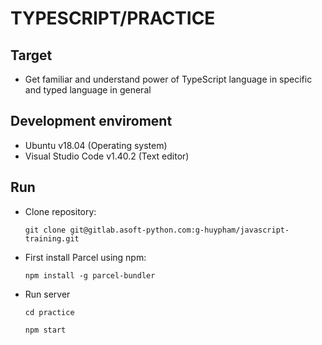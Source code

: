 # TYPESCRIPT/PRACTICE

## Target

- Get familiar and understand power of TypeScript language in specific and typed language in general

## Development enviroment

- Ubuntu v18.04 (Operating system)
- Visual Studio Code v1.40.2 (Text editor)


## Run
- Clone repository:
  ```
  git clone git@gitlab.asoft-python.com:g-huypham/javascript-training.git
  ```
- First install Parcel using npm:
  ```
  npm install -g parcel-bundler
  ```
- Run server
  ```
  cd practice
  ```

  ```
  npm start
  ```
